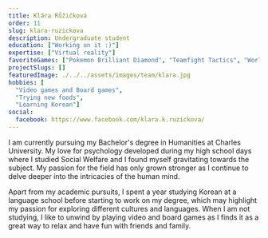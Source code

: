 ```yaml
---
title: Klára Růžičková
order: 11
slug: klara-ruzickova
description: Undergraduate student
education: ["Working on it :)"]
expertise: ["Virtual reality"]
favoriteGames: ["Pokemon Brilliant Diamond", "Teamfight Tactics", "World of Warcraft"]
projectSlugs: []
featuredImage: ./../../assets/images/team/klara.jpg
hobbies: [
  "Video games and Board games",
  "Trying new foods", 
  "Learning Korean"]
social:
  facebook: https://www.facebook.com/klara.k.ruzickova/
---
```


I am currently pursuing my Bachelor's degree in Humanities at Charles University. My love for psychology developed during my high school days where I studied Social Welfare and I found myself gravitating towards the subject. My passion for the field has only grown stronger as I continue to delve deeper into the intricacies of the human mind.

Apart from my academic pursuits, I spent a year studying Korean at a language school before starting to work on my degree, which may highlight my passion for exploring different cultures and languages. When I am not studying, I like to unwind by playing video and board games as I finds it as a great way to relax and have fun with friends and family.